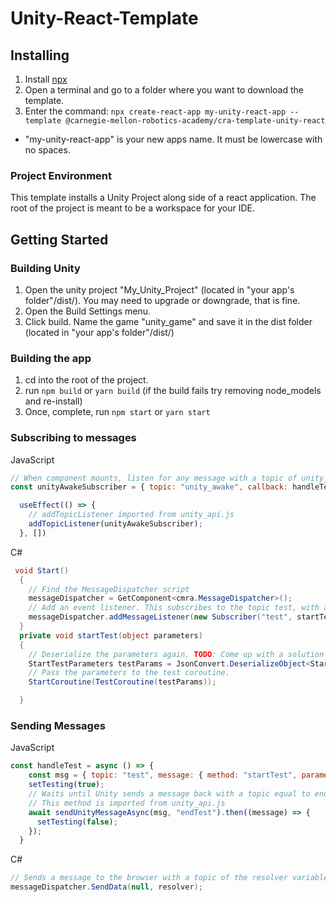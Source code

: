 # Unity-React-Template

## Installing
1) Install [npx](https://www.npmjs.com/package/npx) 
2) Open a terminal and go to a folder where you want to download the template.
3) Enter the command: `npx create-react-app my-unity-react-app --template @carnegie-mellon-robotics-academy/cra-template-unity-react`
* "my-unity-react-app" is your new apps name. It must be lowercase with no spaces.

### Project Environment
This template installs a Unity Project along side of a react application. The root of the project is meant to be a workspace for your IDE.

## Getting Started
### Building Unity
1) Open the unity project "My_Unity_Project" (located in "your app's folder"/dist/). You may need to upgrade or downgrade, that is fine.
2) Open the Build Settings menu.
3) Click build. Name the game "unity_game" and save it in the dist folder (located in "your app's folder"/dist/)
### Building the app
1) cd into the root of the project.
2) run `npm build` or `yarn build`  (if the build fails try removing node_models and re-install)
3) Once, complete, run `npm start` or `yarn start`

### Subscribing to messages
JavaScript
```javascript
// When component mounts, listen for any message with a topic of unity_awake
const unityAwakeSubscriber = { topic: "unity_awake", callback: handleTestMessage }

  useEffect(() => {
    // addTopicListener imported from unity_api.js
    addTopicListener(unityAwakeSubscriber);
  }, [])
``` 
C#
```c#
 void Start()
  {
    // Find the MessageDispatcher script
    messageDispatcher = GetComponent<cmra.MessageDispatcher>();
    // Add an event listener. This subscribes to the topic test, with a method name of startTest which is also a function below.
    messageDispatcher.addMessageListener(new Subscriber("test", startTest));
  }
  private void startTest(object parameters)
  {
    // Deserialize the parameters again. TODO: Come up with a solution around having to do this. Simply casting did not work out. 
    StartTestParameters testParams = JsonConvert.DeserializeObject<StartTestParameters>(parameters.ToString());
    // Pass the parameters to the test coroutine.
    StartCoroutine(TestCoroutine(testParams));

  }
```

### Sending Messages
JavaScript
```javascript
const handleTest = async () => {
    const msg = { topic: "test", message: { method: "startTest", parameters: { i_testTime: 3, resolver: "endTest" } } }
    setTesting(true);
    // Waits until Unity sends a message back with a topic equal to endTest.
    // This method is imported from unity_api.js
    await sendUnityMessageAsync(msg, "endTest").then((message) => {
      setTesting(false);
    });
  }
```
C#
```c#
// Sends a message to the browser with a topic of the resolver variable. This message does not need to send an object as parameters. "messageDispatcher" is assined on start.
messageDispatcher.SendData(null, resolver);
```
